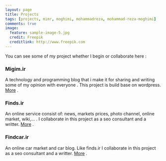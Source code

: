 ```yaml
---
layout: page
title: Projects
tags: [projects, mimr, moghimi, mohammadreza, mohammad-reza-moghimi]
comments: true
image:
  feature: sample-image-5.jpg
  credit: Freepik
  creditlink: http://www.freepik.com
---
```

You can see some of my project whether I begin or collaborate here :

### Migim.ir

A technology and programming blog that i make it for sharing and writing some of my opinion with everyone . This project is build base on wordpress. [More](http://migim.ir) .

### Finds.ir

An online service consist of: news, markets prices, photo channel, online market, wiki,... . I collaborate in this project as a seo consultant and a writter. [More](http://finds.ir) .

### Findcar.ir

An online car market and car blog. Like finds.ir I collaborate in this project as a seo consultant and a writter. [More](http://findcar.ir) .


